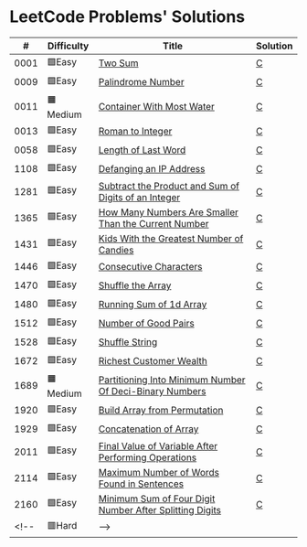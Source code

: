 # LeetCode Problems' Solutions

| # | Difficulty | Title | Solution |
|---| ---------- | ----- | -------- |
0001|🟩Easy|[Two Sum](https://leetcode.com/problems/two-sum)|[C](https://github.com/CalvinWan0101/LeetCode/tree/main/Solution/0001-Two-Sum/0001.c)
0009|🟩Easy|[Palindrome Number](https://leetcode.com/problems/palindrome-number)|[C](https://github.com/CalvinWan0101/LeetCode/tree/main/Solution/0009-Palindrome-Number/0009.c)
0011|🟧Medium|[Container With Most Water](https://leetcode.com/problems/container-with-most-water/)|[C](https://github.com/CalvinWan0101/LeetCode/blob/main/Solution/0011-Container-With-Most-Water/0011.c)
0013|🟩Easy|[Roman to Integer](https://leetcode.com/problems/roman-to-integer)|[C](https://github.com/CalvinWan0101/LeetCode/tree/main/Solution/0013-Roman-to-Integer/0013.c)
0058|🟩Easy|[Length of Last Word](https://leetcode.com/problems/length-of-last-word)|[C](https://github.com/CalvinWan0101/LeetCode/tree/main/Solution/0058-Length-of-Last-Word/0058.c)
1108|🟩Easy|[Defanging an IP Address](https://leetcode.com/problems/defanging-an-ip-address)|[C](https://github.com/CalvinWan0101/LeetCode/tree/main/Solution/1108-Defanging-an-IP-Address/1108.c)
1281|🟩Easy|[Subtract the Product and Sum of Digits of an Integer](https://leetcode.com/problems/subtract-the-product-and-sum-of-digits-of-an-integer)|[C](https://github.com/CalvinWan0101/LeetCode/blob/main/Solution/1281-Subtract-the-Product-and-Sum-of-Digits-of-an-Integer/1281.c)
1365|🟩Easy|[How Many Numbers Are Smaller Than the Current Number](https://leetcode.com/problems/how-many-numbers-are-smaller-than-the-current-number)|[C](https://github.com/CalvinWan0101/LeetCode/blob/main/Solution/1365-How-Many-Numbers-Are-Smaller-Than-the-Current-Number/1365.c)
1431|🟩Easy|[Kids With the Greatest Number of Candies](https://leetcode.com/problems/kids-with-the-greatest-number-of-candies)|[C](https://github.com/CalvinWan0101/LeetCode/blob/main/Solution/1431-Kids-With-the-Greatest-Number-of-Candies/1431.c)
1446|🟩Easy|[Consecutive Characters](https://leetcode.com/problems/consecutive-characters)|[C](https://github.com/CalvinWan0101/LeetCode/tree/main/Solution/1446-Consecutive-Characters/1446.c)
1470|🟩Easy|[Shuffle the Array](https://leetcode.com/problems/shuffle-the-array)|[C](https://github.com/CalvinWan0101/LeetCode/tree/main/Solution/1470-Shuffle-the-Array/1470.c)
1480|🟩Easy|[Running Sum of 1d Array](https://leetcode.com/problems/running-sum-of-1d-array)|[C](https://github.com/CalvinWan0101/LeetCode/tree/main/Solution/1480-Running-Sum-of-1d-Array/1480.c)
1512|🟩Easy|[Number of Good Pairs](https://leetcode.com/problems/number-of-good-pairs/)|[C](https://github.com/CalvinWan0101/LeetCode/blob/main/Solution/1512-Number-of-Good-Pairs/1512.c)
1528|🟩Easy|[Shuffle String](https://leetcode.com/problems/shuffle-string)|[C](https://github.com/CalvinWan0101/LeetCode/blob/main/Solution/1528-Shuffle-String/1528.c)
1672|🟩Easy|[Richest Customer Wealth](https://leetcode.com/problems/richest-customer-wealth)|[C](https://github.com/CalvinWan0101/LeetCode/blob/main/Solution/1672-Richest-Customer-Wealth/1672.c)
1689|🟧Medium|[Partitioning Into Minimum Number Of Deci-Binary Numbers](https://leetcode.com/problems/partitioning-into-minimum-number-of-deci-binary-numbers)|[C](https://github.com/CalvinWan0101/LeetCode/blob/main/Solution/1689-Partitioning-Into-Minimum-Number-Of-Deci-Binary-Numbers/1689.c)
1920|🟩Easy|[Build Array from Permutation](https://leetcode.com/problems/build-array-from-permutation)|[C](https://github.com/CalvinWan0101/LeetCode/tree/main/Solution/1920-Build-Array-from-Permutation/1920.c)
1929|🟩Easy|[Concatenation of Array](https://leetcode.com/problems/concatenation-of-array)|[C](https://github.com/CalvinWan0101/LeetCode/tree/main/Solution/1929-Concatenation-of-Array/1929.c)
2011|🟩Easy|[Final Value of Variable After Performing Operations](https://leetcode.com/problems/final-value-of-variable-after-performing-operations)|[C](https://github.com/CalvinWan0101/LeetCode/tree/main/Solution/2011-Final-Value-of-Variable-After-Performing-Operations/2011.c)
2114|🟩Easy|[Maximum Number of Words Found in Sentences](https://leetcode.com/problems/maximum-number-of-words-found-in-sentences)|[C](https://github.com/CalvinWan0101/LeetCode/tree/main/Solution/2114-Maximum-Number-of-Words-Found-in-Sentences/2114.c)
2160|🟩Easy|[Minimum Sum of Four Digit Number After Splitting Digits](https://leetcode.com/problems/minimum-sum-of-four-digit-number-after-splitting-digits)|[C](https://github.com/CalvinWan0101/LeetCode/blob/main/Solution/2160-Minimum-Sum-of-Four-Digit-Number-After-Splitting-Digits/2160.c)
<!-- |🟥Hard| -->
